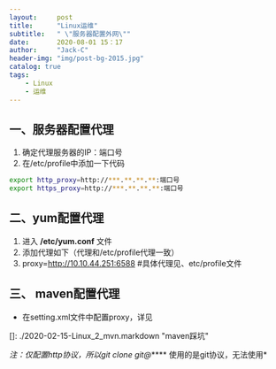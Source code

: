 ```yaml
---
layout:     post
title:      "Linux运维"
subtitle:   " \"服务器配置外网\""
date:       2020-08-01 15：17
author:     "Jack-C"
header-img: "img/post-bg-2015.jpg"
catalog: true
tags:
    - Linux
    - 运维
---
```


## 一、服务器配置代理

1. 确定代理服务器的IP：端口号
2.  在/etc/profile中添加一下代码

```bash
export http_proxy=http://***.**.**.**:端口号
export https_proxy=http://***.**.**.**:端口号
```



## 二、yum配置代理

1. 进入 **/etc/yum.conf** 文件
2. 添加代理如下（代理和/etc/profile代理一致）
3. proxy=http://10.10.44.251:6588     #具体代理见、etc/profile文件



## 三、 maven配置代理

- 在setting.xml文件中配置proxy，详见 

[]: ./2020-02-15-Linux_2_mvn.markdown	"maven踩坑"







*注：仅配置http协议，所以git clone git@*****   使用的是git协议，无法使用*